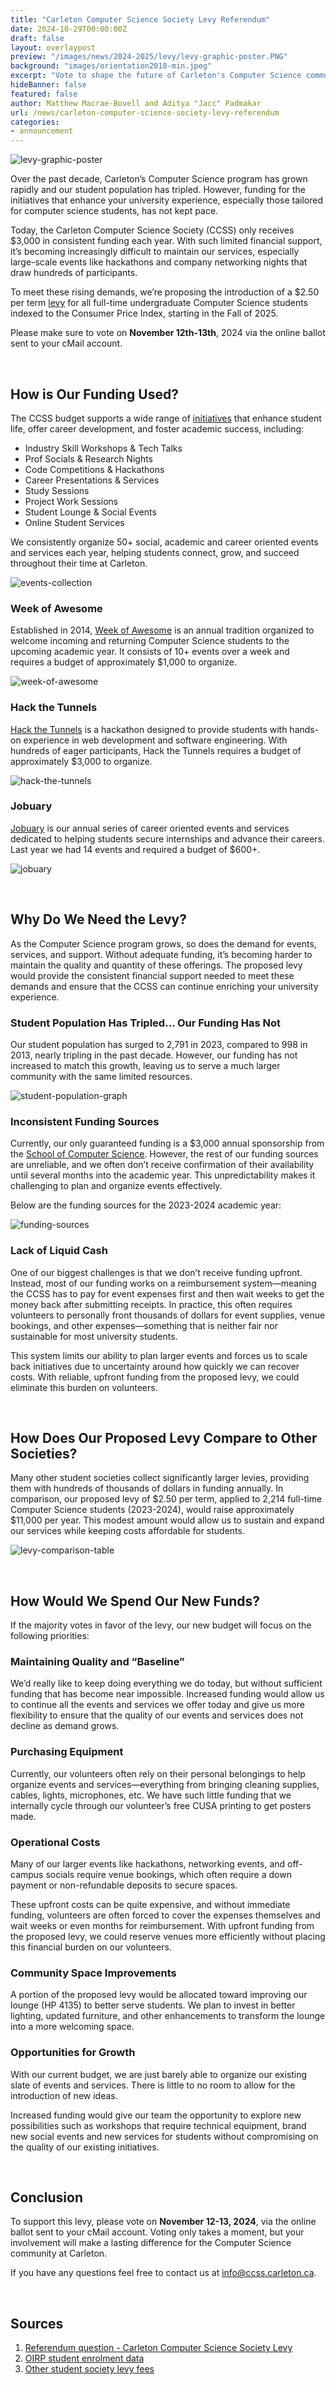 ```yaml
---
title: "Carleton Computer Science Society Levy Referendum"
date: 2024-10-29T00:00:00Z
draft: false
layout: overlaypost
preview: "/images/news/2024-2025/levy/levy-graphic-poster.PNG"
background: "images/orientation2018-min.jpeg"
excerpt: "Vote to shape the future of Carleton's Computer Science community!"
hideBanner: false
featured: false
author: Matthew Macrae-Bovell and Aditya "Jacc" Padmakar
url: /news/carleton-computer-science-society-levy-referendum
categories:
- announcement
---
```


![levy-graphic-poster](/images/news/2024-2025/levy/levy-graphic-poster.PNG)

Over the past decade, Carleton’s Computer Science program has grown rapidly and our student population has tripled.  However, funding for the initiatives that enhance your university experience, especially those tailored for computer science students, has not kept pace.

Today, the Carleton Computer Science Society (CCSS) only receives $3,000 in consistent funding each year. With such limited financial support, it’s becoming increasingly difficult to maintain our services, especially large-scale events like hackathons and company networking nights that draw hundreds of participants.

To meet these rising demands, we’re proposing the introduction of a $2.50 per term [levy](https://students.carleton.ca/referendum/#:~:text=Question%3A%20Carleton%20Computer%20Science%20Society%20Levy) for all full-time undergraduate Computer Science students indexed to the Consumer Price Index, starting in the Fall of 2025.

Please make sure to vote on **November 12th-13th**, 2024 via the online ballot sent to your cMail account.

<br/>

## How is Our Funding Used?

The CCSS budget supports a wide range of [initiatives](https://ccss.carleton.ca/events/) that enhance student life, offer career development, and foster academic success, including:

- Industry Skill Workshops & Tech Talks
- Prof Socials & Research Nights
- Code Competitions & Hackathons
- Career Presentations & Services
- Study Sessions
- Project Work Sessions
- Student Lounge & Social Events
- Online Student Services

We consistently organize 50+ social, academic and career oriented events and services each year, helping students connect, grow, and succeed throughout their time at Carleton.

![events-collection](/images/news/2024-2025/levy/event-posters-collection.png)

### Week of Awesome

Established in 2014, [Week of Awesome](https://ccss.carleton.ca/events/weekofawesome/) is an annual tradition organized to welcome incoming and returning Computer Science students to the upcoming academic year. It consists of 10+ events over a week and requires a budget of approximately $1,000 to organize.

![week-of-awesome](/images/news/2024-2025/levy/week-of-awesome-posters.png)

### Hack the Tunnels 

[Hack the Tunnels](https://ccss.carleton.ca/hackthetunnels/) is a hackathon designed to provide students with hands-on experience in web development and software engineering. With hundreds of eager participants, Hack the Tunnels requires a budget of approximately $3,000 to organize.

![hack-the-tunnels](/images/news/2024-2025/levy/hack_the_tunnels.jpg)

### Jobuary 

[Jobuary](https://ccss.carleton.ca/jobuary/https://ccss.carleton.ca/jobuary/) is our annual series of career oriented events and services dedicated to helping students secure internships and advance their careers.
Last year we had 14 events and required a budget of $600+.

![jobuary](/images/news/2024-2025/levy/jobuary-posters.png)

<br/>

## Why Do We Need the Levy?

As the Computer Science program grows, so does the demand for events, services, and support. Without adequate funding, it’s becoming harder to maintain the quality and quantity of these offerings. The proposed levy would provide the consistent financial support needed to meet these demands and ensure that the CCSS can continue enriching your university experience.

### Student Population Has Tripled… Our Funding Has Not

Our student population has surged to 2,791 in 2023, compared to 998 in 2013, nearly tripling in the past decade. However, our funding has not increased to match this growth, leaving us to serve a much larger community with the same limited resources.

![student-population-graph](/images/news/2024-2025/levy/student-population-graph.png)

### Inconsistent Funding Sources

Currently, our only guaranteed funding is a $3,000 annual sponsorship from the [School of Computer Science](https://carleton.ca/scs/). However, the rest of our funding sources are unreliable, and we often don’t receive confirmation of their availability until several months into the academic year. This unpredictability makes it challenging to plan and organize events effectively.

Below are the funding sources for the 2023-2024 academic year:

![funding-sources](/images/news/2024-2025/levy/funding-sources.png)

### Lack of Liquid Cash 

One of our biggest challenges is that we don’t receive funding upfront. Instead, most of our funding works on a reimbursement system—meaning the CCSS has to pay for event expenses first and then wait weeks to get the money back after submitting receipts. In practice, this often requires volunteers to personally front thousands of dollars for event supplies, venue bookings, and other expenses—something that is neither fair nor sustainable for most university students.

This system limits our ability to plan larger events and forces us to scale back initiatives due to uncertainty around how quickly we can recover costs. With reliable, upfront funding from the proposed levy, we could eliminate this burden on volunteers.

<br/>

## How Does Our Proposed Levy Compare to Other Societies?

Many other student societies collect significantly larger levies, providing them with hundreds of thousands of dollars in funding annually. In comparison, our proposed levy of $2.50 per term, applied to 2,214 full-time Computer Science students (2023-2024), would raise approximately $11,000 per year. This modest amount would allow us to sustain and expand our services while keeping costs affordable for students.

![levy-comparison-table](/images/news/2024-2025/levy/levy-comparison-table.png)

<br/>

## How Would We Spend Our New Funds?

If the majority votes in favor of the levy, our new budget will focus on the following priorities:

### Maintaining Quality and “Baseline”

We’d really like to keep doing everything we do today, but without sufficient funding that has become near impossible. Increased funding would allow us to continue all the events and services we offer today and give us more flexibility to ensure that the quality of our events and services does not decline as demand grows.

### Purchasing Equipment

Currently, our volunteers often rely on their personal belongings to help organize events and services—everything from bringing cleaning supplies, cables, lights, microphones, etc. We have such little funding that we internally cycle through our volunteer’s free CUSA printing to get posters made.

### Operational Costs

Many of our larger events like hackathons, networking events, and off-campus socials require venue bookings, which often require a down payment or non-refundable deposits to secure spaces.

These upfront costs can be quite expensive, and without immediate funding, volunteers are often forced to cover the expenses themselves and wait weeks or even months for reimbursement. With upfront funding from the proposed levy, we could reserve venues more efficiently without placing this financial burden on our volunteers.

### Community Space Improvements

A portion of the proposed levy would be allocated toward improving our lounge (HP 4135) to better serve students. We plan to invest in better lighting, updated furniture, and other enhancements to transform the lounge into a more welcoming space.

### Opportunities for Growth

With our current budget, we are just barely able to organize our existing slate of events and services. There is little to no room to allow for the introduction of new ideas.

Increased funding would give our team the opportunity to explore new possibilities such as workshops that require technical equipment, brand new social events and new services for students without compromising on the quality of our existing initiatives. 

<br/>

## Conclusion 

To support this levy, please vote on **November 12-13, 2024**, via the online ballot sent to your cMail account. Voting only takes a moment, but your involvement will make a lasting difference for the Computer Science community at Carleton.

If you have any questions feel free to contact us at [info@ccss.carleton.ca](mailto:info@ccss.carleton.ca).

<br/>

## Sources

1. [Referendum question - Carleton Computer Science Society Levy](https://students.carleton.ca/referendum/#:~:text=Question%3A%20Carleton%20Computer%20Science%20Society%20Levy)
2. [OIRP student enrolment data](https://oirp.carleton.ca/databook/index/html/student-enrolment.htm)
3. [Other student society levy fees](https://carleton.ca/studentaccounts/tuition-fees/fw-ug/f24w25-ug-ontario/#:~:text=operative%20Education%20Program.-,Miscellaneous%20Fees,-Included%20in%20the)










